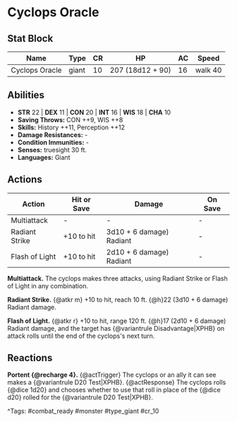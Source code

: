 # Cyclops Oracle

## Stat Block

| Name | Type | CR | HP | AC | Speed |
|------|------|----|----|----|-------|
| Cyclops Oracle | giant | 10 | 207 (18d12 + 90) | 16 | walk 40 |

## Abilities

- **STR** 22 | **DEX** 11 | **CON** 20 | **INT** 16 | **WIS** 18 | **CHA** 10
- **Saving Throws:** CON ++9, WIS ++8  
- **Skills:** History ++11, Perception ++12  
- **Damage Resistances:** -  
- **Condition Immunities:** -  
- **Senses:** truesight 30 ft.  
- **Languages:** Giant


## Actions

| Action | Hit or Save | Damage | On Save |
|--------|--------------|--------|----------|
| Multiattack | - | - | - |
| Radiant Strike | +10 to hit | 3d10 + 6 damage) Radiant | - |
| Flash of Light | +10 to hit | 2d10 + 6 damage) Radiant | - |

**Multiattack.** The cyclops makes three attacks, using Radiant Strike or Flash of Light in any combination.

**Radiant Strike.** {@atkr m} +10 to hit, reach 10 ft. {@h}22 (3d10 + 6 damage) Radiant damage.

**Flash of Light.** {@atkr r} +10 to hit, range 120 ft. {@h}17 (2d10 + 6 damage) Radiant damage, and the target has {@variantrule Disadvantage|XPHB} on attack rolls until the end of the cyclops's next turn.

## Reactions

**Portent {@recharge 4}.** {@actTrigger} The cyclops or an ally it can see makes a {@variantrule D20 Test|XPHB}. {@actResponse} The cyclops rolls {@dice 1d20} and chooses whether to use that roll in place of the {@dice d20} rolled for the {@variantrule D20 Test|XPHB}.



^Tags: #combat_ready #monster #type_giant #cr_10